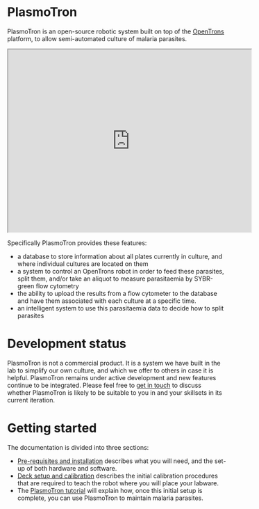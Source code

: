 # PlasmoTron
PlasmoTron is an open-source robotic system built on top of the [OpenTrons](https://opentrons.com/) platform, to allow semi-automated culture of malaria parasites.


<iframe width="560" height="420" src="https://www.youtube.com/embed/9Bxmd0nfG3E?color=white&theme=light"></iframe>

Specifically PlasmoTron provides these features:
* a database to store information about all plates currently in culture, and where individual cultures are located on them
* a system to control an OpenTrons robot in order to feed these parasites, split them, and/or take an aliquot to measure parasitaemia by SYBR-green flow cytometry
* the ability to upload the results from a flow cytometer to the database and have them associated with each culture at a specific time.
* an intelligent system to use this parasitaemia data to decide how to split parasites

# Development status
PlasmoTron is not a commercial product. It is a system we have built in the lab to simplify our own culture, and which we offer to others in case it is helpful. PlasmoTron remains under active development and new features continue to be integrated. Please feel free to [get in touch](mailto:ts10@sanger.ac.uk) to discuss whether PlasmoTron is likely to be suitable to you in and your skillsets in its current iteration.


# Getting started
The documentation is divided into three sections:

* [Pre-requisites and installation](Installation.md) describes what you will need, and the set-up of both hardware and software.
* [Deck setup and calibration](DeckSetupAndCalibration.md) describes the initial calibration procedures that are required to teach the robot where you will place your labware.
* The [PlasmoTron tutorial](DeckSetupAndCalibration.md) will explain how, once this initial setup is complete, you can use PlasmoTron to maintain malaria parasites.



